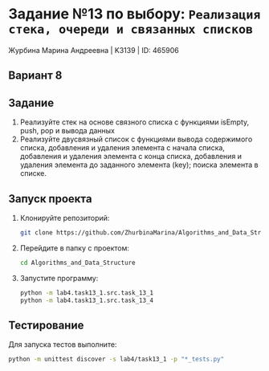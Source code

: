 # Задание №13 по выбору: `Реализация стека, очереди и связанных списков`
Журбина Марина Андреевна | K3139 | ID: 465906

## Вариант 8

## Задание 
1. Реализуйте стек на основе связного списка с функциями isEmpty, push, pop
   и вывода данных
4. Реализуйте двусвязный список с функциями вывода содержимого списка,
   добавления и удаления элемента с начала списка, добавления и удаления
   элемента с конца списка, добавления и удаления элемента до заданного
   элемента (key); поиска элемента в списке.


## Запуск проекта
1. Клонируйте репозиторий:
   ```bash
   git clone https://github.com/ZhurbinaMarina/Algorithms_and_Data_Structure.git
   ```
2. Перейдите в папку с проектом:
   ```bash
   cd Algorithms_and_Data_Structure
   ```
3. Запустите программу:
   ```bash
   python -m lab4.task13_1.src.task_13_1
   python -m lab4.task13_1.src.task_13_4
   ```

## Тестирование
Для запуска тестов выполните:
```bash
python -m unittest discover -s lab4/task13_1 -p "*_tests.py"
```